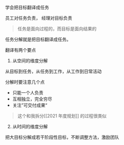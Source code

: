 
学会把目标翻译成任务


员工对任务负责， 经理对目标负责


> 任务是面向过程的，而目标是面向结果的


任务分解就是把目标翻译成任务。

翻译有两个要点

1. 从空间的维度分解

从目标到任务，从任务到工作，从工作到日常活动

分解时要注意几个点
- 只能一个人负责
- 互相独立，完全穷尽
- 关注”可交付成果“

> 这个和我拆分[[2021 年度规划]] 的过程很类似


2. 从时间的维度分解

把大目标分解成若干阶段性目标，不断调整方法，激励团队


